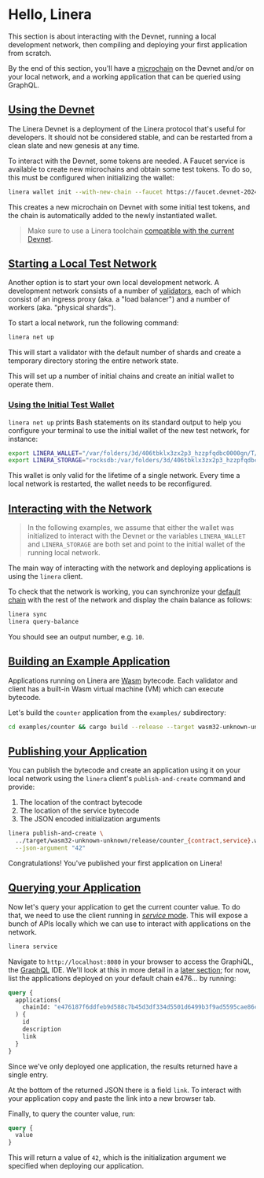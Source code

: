 # Hello, Linera

This section is about interacting with the Devnet, running a local development
network, then compiling and deploying your first application from scratch.

By the end of this section, you'll have a
[microchain](en_US/developers/core_concepts/microchains.md) on the Devnet and/or on your local
network, and a working application that can be queried using GraphQL.

## [Using the Devnet](en_US/developers/getting_started/hello_linera.md#using-the-devnet)

The Linera Devnet is a deployment of the Linera protocol that's useful for
developers. It should not be considered stable, and can be restarted from a
clean slate and new genesis at any time.

To interact with the Devnet, some tokens are needed. A Faucet service is
available to create new microchains and obtain some test tokens. To do so, this
must be configured when initializing the wallet:

```bash
linera wallet init --with-new-chain --faucet https://faucet.devnet-2024-05-07.linera.net
```

This creates a new microchain on Devnet with some initial test tokens, and the
chain is automatically added to the newly instantiated wallet.

> Make sure to use a Linera toolchain
> [compatible with the current Devnet](en_US/developers/getting_started/installation.md#Installing-from-cratesio).

## [Starting a Local Test Network](en_US/developers/getting_started/hello_linera.md#Starting-a-Local-Test-Network)

Another option is to start your own local development network. A development
network consists of a number of [validators](en_US/developers/advanced_topics/validators.md),
each of which consist of an ingress proxy (aka. a "load balancer") and a number
of workers (aka. "physical shards").

To start a local network, run the following command:

```bash
linera net up
```

This will start a validator with the default number of shards and create a
temporary directory storing the entire network state.

This will set up a number of initial chains and create an initial wallet to
operate them.

### [Using the Initial Test Wallet](en_US/developers/getting_started/hello_linera.md#Using-the-Initial-Test-Wallet)

`linera net up` prints Bash statements on its standard output to help you
configure your terminal to use the initial wallet of the new test network, for
instance:

```bash
export LINERA_WALLET="/var/folders/3d/406tbklx3zx2p3_hzzpfqdbc0000gn/T/.tmpvJ6lJI/wallet.json"
export LINERA_STORAGE="rocksdb:/var/folders/3d/406tbklx3zx2p3_hzzpfqdbc0000gn/T/.tmpvJ6lJI/linera.db"
```

This wallet is only valid for the lifetime of a single network. Every time a
local network is restarted, the wallet needs to be reconfigured.

## [Interacting with the Network](en_US/developers/getting_started/hello_linera.md#Interacting-with-the-Network)

> In the following examples, we assume that either the wallet was initialized to
> interact with the Devnet or the variables `LINERA_WALLET` and `LINERA_STORAGE`
> are both set and point to the initial wallet of the running local network.

The main way of interacting with the network and deploying applications is using
the `linera` client.

To check that the network is working, you can synchronize your
[default chain](en_US/developers/core_concepts/wallets.md) with the rest of the network and
display the chain balance as follows:

```bash
linera sync
linera query-balance
```

You should see an output number, e.g. `10`.

## [Building an Example Application](en_US/developers/getting_started/hello_linera.md#Building-an-Example-Application)

Applications running on Linera are [Wasm](https://webassembly.org/) bytecode.
Each validator and client has a built-in Wasm virtual machine (VM) which can
execute bytecode.

Let's build the `counter` application from the `examples/` subdirectory:

```bash
cd examples/counter && cargo build --release --target wasm32-unknown-unknown
```

## [Publishing your Application](en_US/developers/getting_started/hello_linera.md#Publishing-your-Application)

You can publish the bytecode and create an application using it on your local
network using the `linera` client's `publish-and-create` command and provide:

1. The location of the contract bytecode
2. The location of the service bytecode
3. The JSON encoded initialization arguments

```bash
linera publish-and-create \
  ../target/wasm32-unknown-unknown/release/counter_{contract,service}.wasm \
  --json-argument "42"
```

Congratulations! You've published your first application on Linera!

## [Querying your Application](en_US/developers/getting_started/hello_linera.md#Querying-your-Application)

Now let's query your application to get the current counter value. To do that,
we need to use the client running in
[_service_ mode](en_US/developers/core_concepts/node_service.md). This will expose a bunch of
APIs locally which we can use to interact with applications on the network.

```bash
linera service
```

<!-- TODO: add graphiql image here -->

Navigate to `http://localhost:8080` in your browser to access the GraphiQL, the
[GraphQL](https://graphql.org) IDE. We'll look at this in more detail in a
[later section](en_US/developers/core_concepts/node_service.md#GraphiQL-IDE); for now, list
the applications deployed on your default chain e476… by running:

```graphql
query {
  applications(
    chainId: "e476187f6ddfeb9d588c7b45d3df334d5501d6499b3f9ad5595cae86cce16a65"
  ) {
    id
    description
    link
  }
}
```

Since we've only deployed one application, the results returned have a single
entry.

At the bottom of the returned JSON there is a field `link`. To interact with
your application copy and paste the link into a new browser tab.

Finally, to query the counter value, run:

```graphql
query {
  value
}
```

This will return a value of `42`, which is the initialization argument we
specified when deploying our application.
